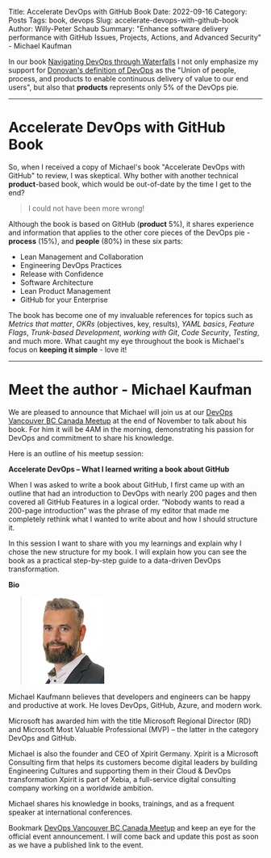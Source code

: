 Title: Accelerate DevOps with GitHub Book
Date: 2022-09-16
Category: Posts 
Tags: book, devops
Slug: accelerate-devops-with-github-book
Author: Willy-Peter Schaub
Summary: "Enhance software delivery performance with GitHub Issues, Projects, Actions, and Advanced Security" - Michael Kaufman

In our book [Navigating DevOps through Waterfalls](https://www.tactec.ca/ndtw-resources/) I not only emphasize my support for [Donovan's definition of DevOps](https://www.donovanbrown.com/post/what-is-devops) as the "Union of people, process, and products to enable continuous delivery of value to our end users", but also that **products** represents only 5% of the DevOps pie. 

---

# Accelerate DevOps with GitHub Book

So, when I received a copy of Michael's book "Accelerate DevOps with GitHub" to review, I was skeptical. Why bother with another technical **product**-based book, which would be out-of-date by the time I get to the end? 

> I could not have been more wrong!

Although the book is based on GitHub (**product** 5%), it shares experience and information that applies to the other core pieces of the DevOps pie - **process** (15%), and **people** (80%) in these six parts:

- Lean Management and Collaboration
- Engineering DevOps Practices
- Release with Confidence
- Software Architecture
- Lean Product Management
- GitHub for your Enterprise 

The book has become one of my invaluable references for topics such as _Metrics that matter_, _OKRs_ (objectives, key, results), _YAML basics_, _Feature Flags_, _Trunk-based Development_, _working with Git_, _Code Security_, _Testing_, and much more. What caught my eye throughout the book is Michael's focus on **keeping it simple** - love it!

---

# Meet the author - Michael Kaufman

We are pleased to announce that Michael will join us at our [DevOps Vancouver BC Canada Meetup](https://www.meetup.com/devops-vancouver-bc-canada/) at the end of November to talk about his book. For him it will be 4AM in the morning, demonstrating his passion for DevOps and commitment to share his knowledge.

Here is an outline of his meetup session:

**Accelerate DevOps – What I learned writing a book about GitHub**

When I was asked to write a book about GitHub, I first came up with an outline that had an introduction to DevOps with nearly 200 pages and then covered all GitHub Features in a logical order. “Nobody wants to read a 200-page introduction” was the phrase of my editor that made me completely rethink what I wanted to write about and how I should structure it.

In this session I want to share with you my learnings and explain why I chose the new structure for my book. I will explain how you can see the book as a practical step-by-step guide to a data-driven DevOps transformation.

**Bio**

> ![Michael Kaufman](../images/book-accelerate-devops-github-1.jpg)

Michael Kaufmann believes that developers and engineers can be happy and productive at work. He loves DevOps, GitHub, Azure, and modern work.

Microsoft has awarded him with the title Microsoft Regional Director (RD) and Microsoft Most Valuable Professional (MVP) – the latter in the category DevOps and GitHub.

Michael is also the founder and CEO of Xpirit Germany. Xpirit is a Microsoft Consulting firm that helps its customers become digital leaders by building Engineering Cultures and supporting them in their Cloud & DevOps transformation Xpirit is part of Xebia, a full-service digital consulting company working on a worldwide ambition.

Michael shares his knowledge in books, trainings, and as a frequent speaker at international conferences.

Bookmark [DevOps Vancouver BC Canada Meetup](https://www.meetup.com/devops-vancouver-bc-canada/) and keep an eye for the official event announcement. I will come back and update this post as soon as we have a published link to the event.

